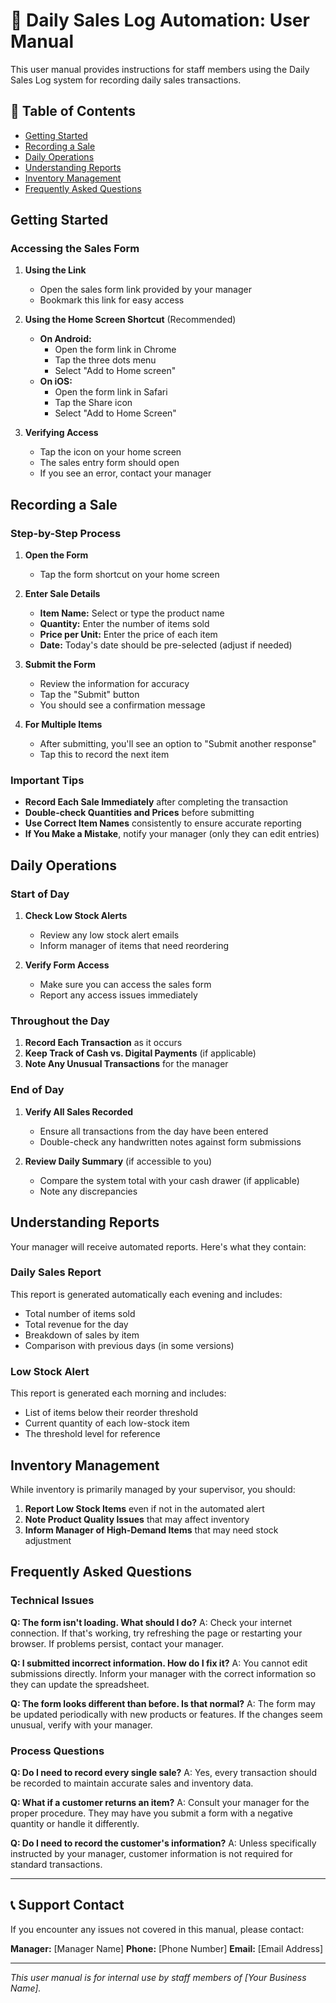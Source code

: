 # 📱 Daily Sales Log Automation: User Manual

This user manual provides instructions for staff members using the Daily Sales Log system for recording daily sales transactions.

## 📑 Table of Contents

- [Getting Started](#getting-started)
- [Recording a Sale](#recording-a-sale)
- [Daily Operations](#daily-operations)
- [Understanding Reports](#understanding-reports)
- [Inventory Management](#inventory-management)
- [Frequently Asked Questions](#frequently-asked-questions)

## Getting Started

### Accessing the Sales Form

1. **Using the Link**

   - Open the sales form link provided by your manager
   - Bookmark this link for easy access
2. **Using the Home Screen Shortcut** (Recommended)

   - **On Android:**
     - Open the form link in Chrome
     - Tap the three dots menu
     - Select "Add to Home screen"
   - **On iOS:**
     - Open the form link in Safari
     - Tap the Share icon
     - Select "Add to Home Screen"
3. **Verifying Access**

   - Tap the icon on your home screen
   - The sales entry form should open
   - If you see an error, contact your manager

## Recording a Sale

### Step-by-Step Process

1. **Open the Form**

   - Tap the form shortcut on your home screen
2. **Enter Sale Details**

   - **Item Name:** Select or type the product name
   - **Quantity:** Enter the number of items sold
   - **Price per Unit:** Enter the price of each item
   - **Date:** Today's date should be pre-selected (adjust if needed)
3. **Submit the Form**

   - Review the information for accuracy
   - Tap the "Submit" button
   - You should see a confirmation message
4. **For Multiple Items**

   - After submitting, you'll see an option to "Submit another response"
   - Tap this to record the next item

### Important Tips

- **Record Each Sale Immediately** after completing the transaction
- **Double-check Quantities and Prices** before submitting
- **Use Correct Item Names** consistently to ensure accurate reporting
- **If You Make a Mistake**, notify your manager (only they can edit entries)

## Daily Operations

### Start of Day

1. **Check Low Stock Alerts**

   - Review any low stock alert emails
   - Inform manager of items that need reordering
2. **Verify Form Access**

   - Make sure you can access the sales form
   - Report any access issues immediately

### Throughout the Day

1. **Record Each Transaction** as it occurs
2. **Keep Track of Cash vs. Digital Payments** (if applicable)
3. **Note Any Unusual Transactions** for the manager

### End of Day

1. **Verify All Sales Recorded**

   - Ensure all transactions from the day have been entered
   - Double-check any handwritten notes against form submissions
2. **Review Daily Summary** (if accessible to you)

   - Compare the system total with your cash drawer (if applicable)
   - Note any discrepancies

## Understanding Reports

Your manager will receive automated reports. Here's what they contain:

### Daily Sales Report

This report is generated automatically each evening and includes:

- Total number of items sold
- Total revenue for the day
- Breakdown of sales by item
- Comparison with previous days (in some versions)

### Low Stock Alert

This report is generated each morning and includes:

- List of items below their reorder threshold
- Current quantity of each low-stock item
- The threshold level for reference

## Inventory Management

While inventory is primarily managed by your supervisor, you should:

1. **Report Low Stock Items** even if not in the automated alert
2. **Note Product Quality Issues** that may affect inventory
3. **Inform Manager of High-Demand Items** that may need stock adjustment

## Frequently Asked Questions

### Technical Issues

**Q: The form isn't loading. What should I do?**
A: Check your internet connection. If that's working, try refreshing the page or restarting your browser. If problems persist, contact your manager.

**Q: I submitted incorrect information. How do I fix it?**
A: You cannot edit submissions directly. Inform your manager with the correct information so they can update the spreadsheet.

**Q: The form looks different than before. Is that normal?**
A: The form may be updated periodically with new products or features. If the changes seem unusual, verify with your manager.

### Process Questions

**Q: Do I need to record every single sale?**
A: Yes, every transaction should be recorded to maintain accurate sales and inventory data.

**Q: What if a customer returns an item?**
A: Consult your manager for the proper procedure. They may have you submit a form with a negative quantity or handle it differently.

**Q: Do I need to record the customer's information?**
A: Unless specifically instructed by your manager, customer information is not required for standard transactions.

---

## 📞 Support Contact

If you encounter any issues not covered in this manual, please contact:

**Manager:** [Manager Name]
**Phone:** [Phone Number]
**Email:** [Email Address]

---

*This user manual is for internal use by staff members of [Your Business Name].*
